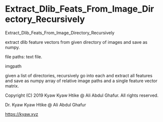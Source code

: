 # Extract_Dlib_Feats_From_Image_Directory_Recursively
Extract_Dlib_Feats_From_Image_Directory_Recursively

extract dlib feature vectors from given directory of images and save as numpy.

file paths: text file.

imgpath

given a list of directories, recursively go into each and extract all features and save as numpy array of relative image paths and a single feature vector matrix.


Copyright (C) 2019 Kyaw Kyaw Htike @ Ali Abdul Ghafur. All rights reserved.

Dr. Kyaw Kyaw Htike @ Ali Abdul Ghafur

https://kyaw.xyz
